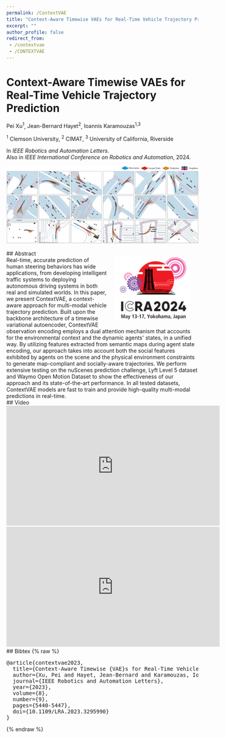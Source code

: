 ```yaml
---
permalink: /ContextVAE
title: "Context-Aware Timewise VAEs for Real-Time Vehicle Trajectory Prediction"
excerpt: ""
author_profile: false
redirect_from: 
 - /contextvae
 - /CONTEXTVAE
--- 
```


<style>
    article.page {width:100%}
</style>


# Context-Aware Timewise VAEs for Real-Time Vehicle Trajectory Prediction

<p class="author">
<span>Pei Xu<sup>1</sup></span>,
<span>Jean-Bernard Hayet<sup>2</sup></span>,
<span>Ioannis Karamouzas<sup>1,3</sup></span>
</p>

<p class="affiliation">
<span><sup>1</sup> Clemson University</span>,
<span><sup>2</sup> CIMAT</span>,
<span><sup>3</sup> University of California, Riverside</span>
</p>


In _IEEE Robotics and Automation Letters_.<br />
Also in _IEEE International Conference on Robotics and Automation_, 2024.

<div class="m10"></div>
<div class="teaser">
<p><img src="projects/ContextVAE/teaser.png" /></p>
</div>

<div class="m10"></div>
## Abstract
<div class="abstract">
<img src="projects/ContextVAE/ICRA2024_logo_quick_links.png" style="width:200px;float:right;max-width:100%;padding:0 20px 10px 20px" />
Real-time, accurate prediction of human steering behaviors has wide applications, from developing intelligent traffic systems to deploying autonomous driving systems in both real and simulated worlds. In this paper, we present ContextVAE, a context-aware approach for multi-modal vehicle trajectory prediction. Built upon the backbone architecture of a timewise variational autoencoder, ContextVAE observation encoding employs a dual attention mechanism that accounts for the environmental context and the dynamic agents' states, in a unified way. By utilizing features extracted from semantic maps during agent state encoding, our approach takes into account both the social features exhibited by agents on the scene and the physical environment constraints to generate map-compliant and socially-aware trajectories. We perform extensive testing on the nuScenes prediction challenge, Lyft Level 5 dataset and Waymo Open Motion Dataset to show the effectiveness of our approach and its state-of-the-art performance. In all tested datasets, ContextVAE models are fast to train and provide high-quality multi-modal predictions in real-time.
</div>

<div class="m10"></div>
<a class="paper-link" href="https://arxiv.org/abs/2302.10873" title="Paper"></a>
<a class="code-link" href="https://github.com/xupei0610/contextvae" title="Code"></a>

<div class="m10"></div>
## Video
<div style="max-width:560px">
<iframe width="560" height="315" src="https://www.youtube.com/embed/wg6laeYpnW8" frameborder="0" allow="accelerometer; autoplay; clipboard-write; encrypted-media; gyroscope; picture-in-picture; web-share" allowfullscreen></iframe>
</div>
<div class="m10"></div>
<div style="max-width:560px">
<iframe width="560" height="315" src="https://www.youtube.com/embed/5MOCsSQ9dbU" frameborder="0" allow="accelerometer; autoplay; clipboard-write; encrypted-media; gyroscope; picture-in-picture; web-share" allowfullscreen></iframe>
</div>

<div class="m10"></div>
## Bibtex
{% raw %}<pre class="bibtex">
@article{contextvae2023,
  title={Context-Aware Timewise {VAE}s for Real-Time Vehicle Trajectory Prediction},
  author={Xu, Pei and Hayet, Jean-Bernard and Karamouzas, Ioannis},
  journal={IEEE Robotics and Automation Letters},
  year={2023},
  volume={8},
  number={9},
  pages={5440-5447},
  doi={10.1109/LRA.2023.3295990}
}
</pre>{% endraw %}

